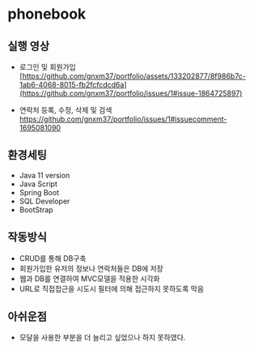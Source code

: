 # phonebook
## 실행 영상
- 로그인 및 회원가입
[https://github.com/gnxm37/portfolio/assets/133202877/8f986b7c-1ab6-4068-8015-fb2fcfcdcd6a](https://github.com/gnxm37/portfolio/issues/1#issue-1864725897)

- 연락처 등록, 수정, 삭제 및 검색
https://github.com/gnxm37/portfolio/issues/1#issuecomment-1695081090

## 환경세팅
- Java 11 version
- Java Script
- Spring Boot
- SQL Developer
- BootStrap

## 작동방식
- CRUD를 통해 DB구축
- 회원가입한 유저의 정보나 연락처들은 DB에 저장
- 웹과 DB를 연결하여 MVC모델을 적용한 시각화
- URL로 직접접근을 시도시 필터에 의해 접근하지 못하도록 막음

## 아쉬운점
- 모달을 사용한 부분을 더 늘리고 싶었으나 하지 못하였다.
